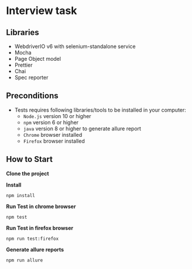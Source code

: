 Interview task
====================
## Libraries
- WebdriverIO v6 with selenium-standalone service
- Mocha
- Page Object model
- Prettier
- Chai
- Spec reporter

## Preconditions
- Tests requires following libraries/tools to be installed in your computer:
  - `Node.js` version 10 or higher
  - `npm` version 6 or higher
  - `java` version 8 or higher to generate allure report
  - `Chrome` browser installed
  - `Firefox` browser installed
## How to Start

**Clone the project**

**Install**

```npm install```

**Run Test in chrome browser**

```npm test```

**Run Test in firefox browser**

```npm run test:firefox```

**Generate allure reports**

``npm run allure``